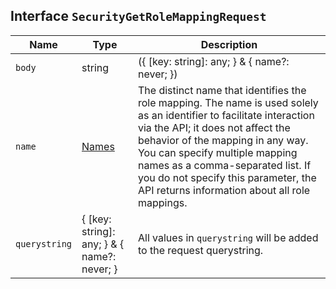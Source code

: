 ## Interface `SecurityGetRoleMappingRequest`

| Name | Type | Description |
| - | - | - |
| `body` | string | ({ [key: string]: any; } & { name?: never; }) | All values in `body` will be added to the request body. |
| `name` | [Names](./Names.md) | The distinct name that identifies the role mapping. The name is used solely as an identifier to facilitate interaction via the API; it does not affect the behavior of the mapping in any way. You can specify multiple mapping names as a comma-separated list. If you do not specify this parameter, the API returns information about all role mappings. |
| `querystring` | { [key: string]: any; } & { name?: never; } | All values in `querystring` will be added to the request querystring. |

